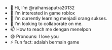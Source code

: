 - 👋 Hi, I’m @raihansaputra20132
- 👀 I’m interested in game roblox
- 🌱 I’m currently learning menjadi orang sukses.
- 💞️ I’m looking to collaborate on me.
- 📫 How to reach me dengan menelpon
- 😄 Pronouns: I love you
- ⚡ Fun fact: adalah bermain game

<!---
raihansaputra20132/raihansaputra20132 is a ✨ special ✨ repository because its `README.md` (this file) appears on your GitHub profile.
You can click the Preview link to take a look at your changes.
--->
